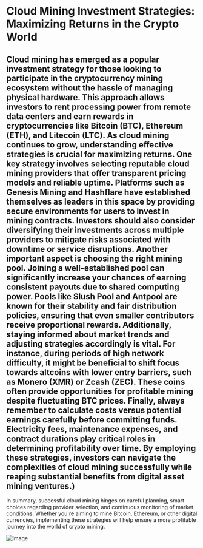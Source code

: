 # Cloud Mining Investment Strategies: Maximizing Returns in the Crypto World
Cloud mining has emerged as a popular investment strategy for those looking to participate in the cryptocurrency mining ecosystem without the hassle of managing physical hardware. This approach allows investors to rent processing power from remote data centers and earn rewards in cryptocurrencies like Bitcoin (BTC), Ethereum (ETH), and Litecoin (LTC). As cloud mining continues to grow, understanding effective strategies is crucial for maximizing returns.
One key strategy involves selecting reputable cloud mining providers that offer transparent pricing models and reliable uptime. Platforms such as Genesis Mining and Hashflare have established themselves as leaders in this space by providing secure environments for users to invest in mining contracts. Investors should also consider diversifying their investments across multiple providers to mitigate risks associated with downtime or service disruptions.
Another important aspect is choosing the right mining pool. Joining a well-established pool can significantly increase your chances of earning consistent payouts due to shared computing power. Pools like Slush Pool and Antpool are known for their stability and fair distribution policies, ensuring that even smaller contributors receive proportional rewards.
Additionally, staying informed about market trends and adjusting strategies accordingly is vital. For instance, during periods of high network difficulty, it might be beneficial to shift focus towards altcoins with lower entry barriers, such as Monero (XMR) or Zcash (ZEC). These coins often provide opportunities for profitable mining despite fluctuating BTC prices.
Finally, always remember to calculate costs versus potential earnings carefully before committing funds. Electricity fees, maintenance expenses, and contract durations play critical roles in determining profitability over time. By employing these strategies, investors can navigate the complexities of cloud mining successfully while reaping substantial benefits from digital asset mining ventures.)
---
In summary, successful cloud mining hinges on careful planning, smart choices regarding provider selection, and continuous monitoring of market conditions. Whether you're aiming to mine Bitcoin, Ethereum, or other digital currencies, implementing these strategies will help ensure a more profitable journey into the world of crypto mining.


![Image](https://github.com/user-attachments/assets/4a25d116-2220-4385-b08e-f287af8fcbc4)